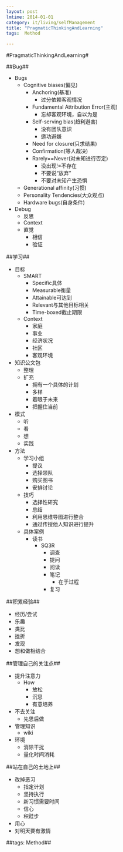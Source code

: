 ```yaml
---
layout: post
lmtime: 2014-01-01
category: it/living/selfManagement
title: "PragmaticThinkingAndLearning"
tags:  Method

---
```

#PragmaticThinkingAndLearning#



##Bug##
* Bugs
  * Cognitive biases(偏见)
    * Anchoring(基准)
      * 过分依赖客观情况
    * Fundamental Attribution Error(主观)
      * 忘却客观环境，自以为是
    * Self-serving bias(趋利避害)
      * 没有团队意识
      * 邀功避嫌
    * Need for closure(只求结果)
    * Confirmation(等人裁决)
    * Rarely==Never(对未知进行否定)
      * 没出现!=不存在
      * 不要说“放弃”
      * 不要对未知产生恐惧
  * Generational affinity(习惯)
  * Personality Tendencies(大众观点)
  * Hardware bugs(自身条件)
* Debug
  * 反思
  * Context
  * 直觉
    * 相信
    * 验证



##学习##
* 目标
  * SMART
    * Specific具体
    * Measurable衡量
    * Attainable可达到
    * Relevant与其他目标相关
    * Time-boxed截止期限
  * Context
    * 家庭
    * 事业
    * 经济状况
    * 社区
    * 客观环境
* 知识公文包
  * 整理
  * 扩充
    * 拥有一个具体的计划
    * 多样
    * 着眼于未来
    * 把握住当前
* 模式
  * 听
  * 看
  * 想
  * 实践
* 方法
  * 学习小组
    * 提议
    * 选择领队
    * 购买图书
    * 安排讨论
  * 技巧
    * 选择性研究
    * 总结
    * 利用思维导图进行整合
    * 通过传授他人知识进行提升
  * 具体案例
    * 读书
      * SQ3R
        * 调查
        * 提问
        * 阅读
        * 笔记
          * 在于过程
        * 复习



##积累经验##
* 经历/尝试
* 乐趣
* 类比
* 挫折
* 发现
* 想和做相结合



##管理自己的关注点##
* 提升注意力
  * How
    * 放松
    * 沉思
    * 有意培养
* 不去关注
  * 先思后做
* 管理知识
  * wiki
* 环境
  * 消除干扰
  * 量化时间消耗



##站在自己的土地上##
* 改掉恶习
  * 指定计划
  * 坚持执行
  * 新习惯需要时间
  * 信心
  * 积跬步
* 用心
* 对明天要有激情



##tags: Method##
